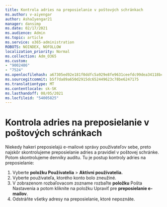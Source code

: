```yaml
---
title: Kontrola adries na preposielanie v poštových schránkach
ms.author: v-aiyengar
author: AshaIyengar21
manager: dansimp
ms.date: 02/17/2021
ms.audience: Admin
ms.topic: article
ms.service: o365-administration
ROBOTS: NOINDEX, NOFOLLOW
localization_priority: Normal
ms.collection: Adm_O365
ms.custom:
- "9002486"
- "7524"
ms.openlocfilehash: a67305ed92e181f0ddfc5a929e8fe9631ceefdc99dea34118bc99975461f3868
ms.sourcegitcommit: b5f7da89a650d2915dc652449623c78be6247175
ms.translationtype: MT
ms.contentlocale: sk-SK
ms.lasthandoff: 08/05/2021
ms.locfileid: "54005825"
---
```

# <a name="check-for-forwarding-addresses-on-mailboxes"></a>Kontrola adries na preposielanie v poštových schránkach

Niekedy hakeri preposielajú e-mailové správy používateľov sebe, preto najskôr skontrolujeme preposielanie adries a pravidiel v poštovej schránke. Potom skontrolujeme denníky auditu. Tu je postup kontroly adries na preposielanie:

1. Vyberte **položku Používatelia**  >  **Aktívni používatelia.**
1. Vyberte používateľa, ktorého konto bolo zneužiné.
1. V zobrazenom rozbaľovacom zozname rozbaľte **položku** Pošta Nastavenia a potom kliknite na položku Upraviť pre  **preposielanie e-mailov**.
1. Odstráňte všetky adresy na preposielanie, ktoré nepoznáte.